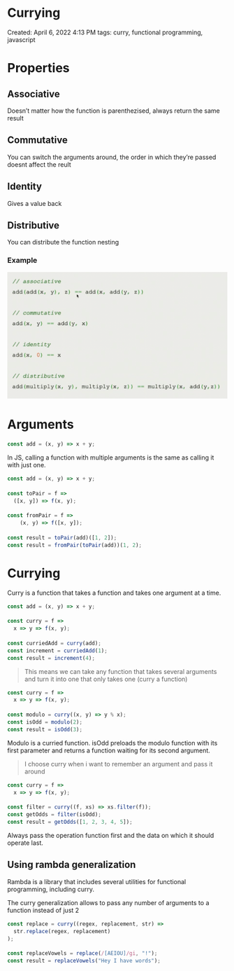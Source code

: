 # Currying

Created: April 6, 2022 4:13 PM
tags: curry, functional programming, javascript

# Properties

## Associative

Doesn’t matter how the function is parenthezised, always return the same result

## Commutative

You can switch the arguments around, the order in which they’re passed doesnt affect the reult

## Identity

Gives a value back

## Distributive

You can distribute the function nesting

### Example

![Untitled](Currying/Untitled.png)

# Arguments

```jsx
const add = (x, y) => x + y;
```

In JS, calling a function with multiple arguments is the same as calling it with just one.

```jsx
const add = (x, y) => x + y;

const toPair = f =>
  ([x, y]) => f(x, y);

const fromPair = f => 
	(x, y) => f([x, y]);

const result = toPair(add)([1, 2]);
const result = fromPair(toPair(add))(1, 2);
```

# Currying

Curry is a function that takes a function and takes one argument at a time.

```jsx
const add = (x, y) => x + y;

const curry = f => 
  x => y => f(x, y);

const curriedAdd = curry(add);
const increment = curriedAdd(1);
const result = increment(4);
```

> This means we can take any function that takes several arguments and turn it into one that only takes one (curry a function)
> 

```jsx
const curry = f => 
  x => y => f(x, y);

const modulo = curry((x, y) => y % x);
const isOdd = modulo(2);
const result = isOdd(3);
```

Modulo is a curried function. isOdd preloads the modulo function with its first parameter and returns a function waiting for its second argument.

> I choose curry when i want to remember an argument and pass it around
> 

```jsx
const curry = f => 
  x => y => f(x, y);

const filter = curry((f, xs) => xs.filter(f));
const getOdds = filter(isOdd);
const result = getOdds([1, 2, 3, 4, 5]);
```

Always pass the operation function first and the data on which it should operate last.

## Using rambda generalization

Rambda is a library that includes several utilities for functional programming, including curry.

The curry generalization allows to pass any number of arguments to a function instead of just 2

```jsx
const replace = curry((regex, replacement, str) =>
  str.replace(regex, replacement)
);

const replaceVowels = replace(/[AEIOU]/gi, "!");
const result = replaceVowels("Hey I have words");
```